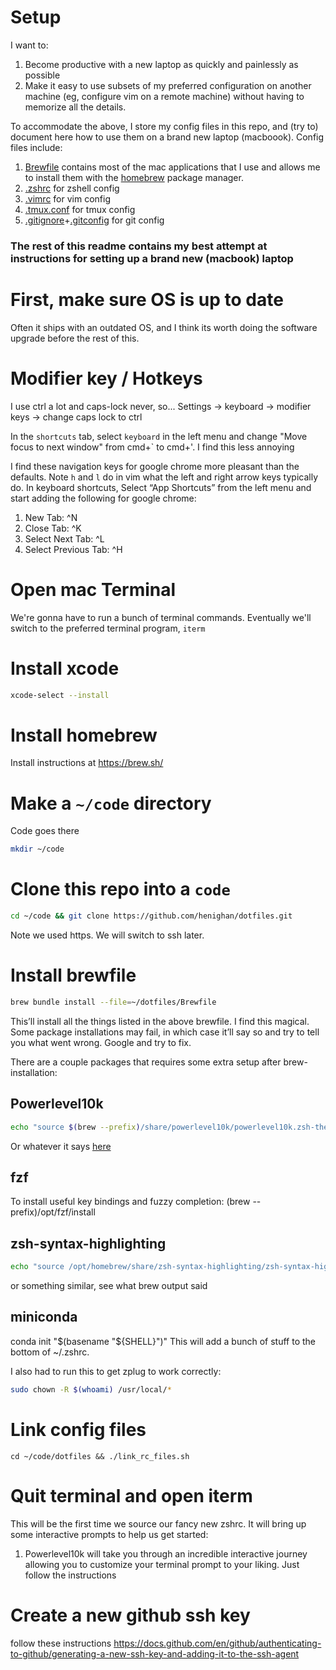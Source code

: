 # Setup

I want to:

1. Become productive with a new laptop as quickly and painlessly as possible
1. Make it easy to use subsets of my preferred configuration on another machine (eg, configure vim on a remote machine) without having to memorize all the details.

To accommodate the above, I store my config files in this repo, and (try to) document here how to use them on a brand new laptop (macboook). Config files include:

1. [Brewfile](.Brewfile) contains most of the mac applications that I use and allows me to install them with the [homebrew](https://brew.sh/) package manager.
1. [.zshrc](zshrc) for zshell config
1. [.vimrc](vimrc) for vim config
1. [.tmux.conf](tmux.conf) for tmux config
1. [.gitignore](gitignore)+[.gitconfig](gitconfig) for git config

### The rest of this readme contains my best attempt at instructions for setting up a brand new (macbook) laptop

# First, make sure OS is up to date

Often it ships with an outdated OS, and I think its worth doing the software upgrade before the rest of this.

# Modifier key / Hotkeys

I use ctrl a lot and caps-lock never, so...
Settings -> keyboard -> modifier keys -> change caps lock to ctrl

In the `shortcuts` tab, select `keyboard` in the left menu and change "Move focus to next window" from cmd+` to cmd+'. I find this less annoying

I find these navigation keys for google chrome more pleasant than the defaults. Note `h` and `l` do in vim what the left and right arrow keys typically do.
In keyboard shortcuts, Select “App Shortcuts” from the left menu and start adding the following for google chrome:

1. New Tab: ^N
1. Close Tab: ^K
1. Select Next Tab: ^L
1. Select Previous Tab: ^H

# Open mac Terminal

We're gonna have to run a bunch of terminal commands. Eventually we'll switch to the preferred terminal program, `iterm`

# Install xcode

```bash
xcode-select --install
```

# Install homebrew

Install instructions at
https://brew.sh/

# Make a `~/code` directory

Code goes there

```bash
mkdir ~/code
```

# Clone this repo into a `code`

```bash
cd ~/code && git clone https://github.com/henighan/dotfiles.git
```

Note we used https. We will switch to ssh later.

# Install brewfile

```bash
brew bundle install --file=~/dotfiles/Brewfile
```

This’ll install all the things listed in the above brewfile. I find this magical.
Some package installations may fail, in which case it’ll say so and try to tell you what went wrong. Google and try to fix.

There are a couple packages that requires some extra setup after brew-installation:

## Powerlevel10k

```bash
echo "source $(brew --prefix)/share/powerlevel10k/powerlevel10k.zsh-theme" >>~/.zshrc
```

Or whatever it says [here](https://github.com/romkatv/powerlevel10k#homebrew)

## fzf

To install useful key bindings and fuzzy completion:
(brew --prefix)/opt/fzf/install

## zsh-syntax-highlighting

```bash
echo "source /opt/homebrew/share/zsh-syntax-highlighting/zsh-syntax-highlighting.zsh" >> ~/.zshrc
```

or something similar, see what brew output said

## miniconda

conda init "$(basename "${SHELL}")"
This will add a bunch of stuff to the bottom of ~/.zshrc.

I also had to run this to get zplug to work correctly:

```bash
sudo chown -R $(whoami) /usr/local/*
```

# Link config files

`cd ~/code/dotfiles && ./link_rc_files.sh`

# Quit terminal and open iterm

This will be the first time we source our fancy new zshrc. It will bring up some interactive prompts to help us get started:

1. Powerlevel10k will take you through an incredible interactive journey allowing you to customize your terminal prompt to your liking. Just follow the instructions

# Create a new github ssh key

follow these instructions
https://docs.github.com/en/github/authenticating-to-github/generating-a-new-ssh-key-and-adding-it-to-the-ssh-agent
